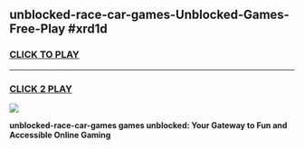 
## unblocked-race-car-games-Unblocked-Games-Free-Play #xrd1d
<h3>
<a href="https://us.freeplayer.one?title=unblocked-race-car-games&ref=9M">CLICK TO PLAY</a></h3>
<hr>

<h3>
<a href="https://us.freeplayer.one?title=unblocked-race-car-games&ref=9M">CLICK 2 PLAY</a>
  
</h3>

<a href="https://us.freeplayer.one?title=unblocked-race-car-games&ref=9M"><img src="https://clearcache.store/games.png"></a>


**unblocked-race-car-games games unblocked: Your Gateway to Fun and Accessible Online Gaming**
